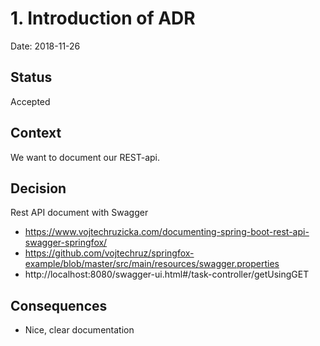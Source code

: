 # 1. Introduction of ADR

Date: 2018-11-26

## Status

Accepted

## Context

We want to document our REST-api.

## Decision

Rest API document with Swagger
- https://www.vojtechruzicka.com/documenting-spring-boot-rest-api-swagger-springfox/
- https://github.com/vojtechruz/springfox-example/blob/master/src/main/resources/swagger.properties
- http://localhost:8080/swagger-ui.html#/task-controller/getUsingGET

## Consequences

- Nice, clear documentation